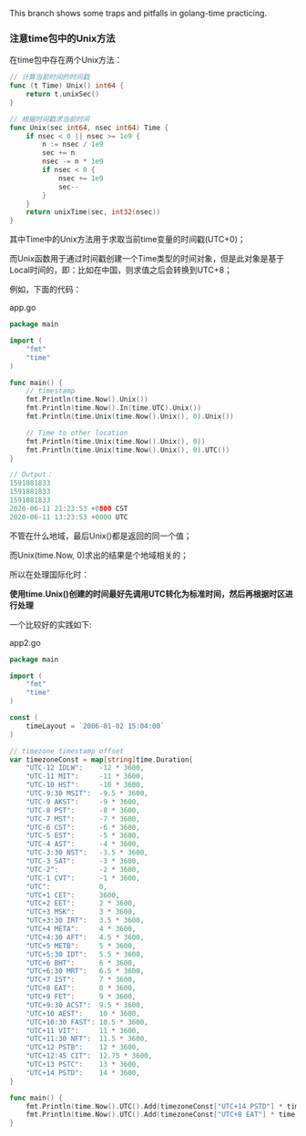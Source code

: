 This branch shows some traps and pitfalls in golang-time practicing.

### 注意time包中的Unix方法

在time包中存在两个Unix方法：
```go
// 计算当前时间的时间戳
func (t Time) Unix() int64 {
    return t.unixSec()
}

// 根据时间戳求当前时间
func Unix(sec int64, nsec int64) Time {
	if nsec < 0 || nsec >= 1e9 {
		n := nsec / 1e9
		sec += n
		nsec -= n * 1e9
		if nsec < 0 {
			nsec += 1e9
			sec--
		}
	}
	return unixTime(sec, int32(nsec))
}
```

其中Time中的Unix方法用于求取当前time变量的时间戳(UTC+0)；

而Unix函数用于通过时间戳创建一个Time类型的时间对象，但是此对象是基于Local时间的，即：比如在中国，则求值之后会转换到UTC+8；

例如，下面的代码：

app.go

```GO
package main

import (
	"fmt"
	"time"
)

func main() {
	// timestamp
	fmt.Println(time.Now().Unix())
	fmt.Println(time.Now().In(time.UTC).Unix())
	fmt.Println(time.Unix(time.Now().Unix(), 0).Unix())

	// Time to other location
	fmt.Println(time.Unix(time.Now().Unix(), 0))
	fmt.Println(time.Unix(time.Now().Unix(), 0).UTC())
}

// Output：
1591881833
1591881833
1591881833
2020-06-11 21:23:53 +0800 CST
2020-06-11 13:23:53 +0000 UTC
```

不管在什么地域，最后Unix()都是返回的同一个值；

而Unix(time.Now, 0)求出的结果是个地域相关的；

所以在处理国际化时：

**使用time.Unix()创建的时间最好先调用UTC转化为标准时间，然后再根据时区进行处理**

一个比较好的实践如下:

app2.go

```go
package main

import (
	"fmt"
	"time"
)

const (
	timeLayout = `2006-01-02 15:04:00`
)

// timezone timestamp offset
var timezoneConst = map[string]time.Duration{
	"UTC-12 IDLW":    -12 * 3600,
	"UTC-11 MIT":     -11 * 3600,
	"UTC-10 HST":     -10 * 3600,
	"UTC-9:30 MSIT":  -9.5 * 3600,
	"UTC-9 AKST":     -9 * 3600,
	"UTC-8 PST":      -8 * 3600,
	"UTC-7 MST":      -7 * 3600,
	"UTC-6 CST":      -6 * 3600,
	"UTC-5 EST":      -5 * 3600,
	"UTC-4 AST":      -4 * 3600,
	"UTC-3:30 NST":   -3.5 * 3600,
	"UTC-3 SAT":      -3 * 3600,
	"UTC-2":          -2 * 3600,
	"UTC-1 CVT":      -1 * 3600,
	"UTC":            0,
	"UTC+1 CET":      3600,
	"UTC+2 EET":      2 * 3600,
	"UTC+3 MSK":      3 * 3600,
	"UTC+3:30 IRT":   3.5 * 3600,
	"UTC+4 META":     4 * 3600,
	"UTC+4:30 AFT":   4.5 * 3600,
	"UTC+5 METB":     5 * 3600,
	"UTC+5:30 IDT":   5.5 * 3600,
	"UTC+6 BHT":      6 * 3600,
	"UTC+6:30 MRT":   6.5 * 3600,
	"UTC+7 IST":      7 * 3600,
	"UTC+8 EAT":      8 * 3600,
	"UTC+9 FET":      9 * 3600,
	"UTC+9:30 ACST":  9.5 * 3600,
	"UTC+10 AEST":    10 * 3600,
	"UTC+10:30 FAST": 10.5 * 3600,
	"UTC+11 VIT":     11 * 3600,
	"UTC+11:30 NFT":  11.5 * 3600,
	"UTC+12 PSTB":    12 * 3600,
	"UTC+12:45 CIT":  12.75 * 3600,
	"UTC+13 PSTC":    13 * 3600,
	"UTC+14 PSTD":    14 * 3600,
}

func main() {
	fmt.Println(time.Now().UTC().Add(timezoneConst["UTC+14 PSTD"] * time.Second))
	fmt.Println(time.Now().UTC().Add(timezoneConst["UTC+8 EAT"] * time.Second))
}
```
